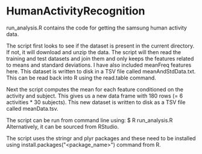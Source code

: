 HumanActivityRecognition
========================

run_analysis.R contains the code for getting the samsung human activity data. 

The script first looks to see if the dataset is present in the current directory. If not, it will download and unzip the data. The script will then read the training and test datasets and join them and only keeps the features related to means and standard deviations. I have also included meanFreq features here. This dataset is written to disk in a TSV file called meanAndStdData.txt. This can be read back into R using the read.table command.

Next the script computes the mean for each feature conditioned on the activity and subject. This gives us a new data frame with 180 rows (= 6 activities * 30 subjects). This new dataset is written to disk as a TSV file called meanData.tsv.

The script can be run from command line using:
  $ R run_analysis.R
Alternatively, it can be sourced from RStudio.

The script uses the stringr and plyr packages and these need to be installed using install.packages("<package_name>") command from R.
